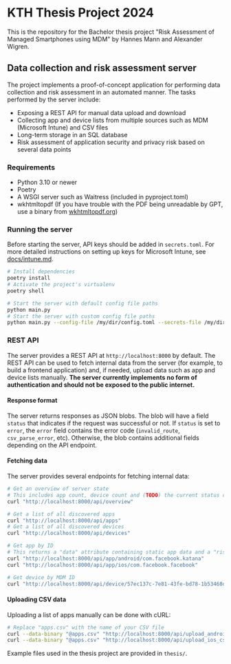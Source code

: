 # KTH Thesis Project 2024

This is the repository for the Bachelor thesis project "Risk Assessment of Managed Smartphones using MDM" by Hannes Mann and Alexander Wigren.

## Data collection and risk assessment server

The project implements a proof-of-concept application for performing data collection and risk assessment in an automated manner. The tasks performed by the server include:

* Exposing a REST API for manual data upload and download
* Collecting app and device lists from multiple sources such as MDM (Microsoft Intune) and CSV files
* Long-term storage in an SQL database
* Risk assessment of application security and privacy risk based on several data points

### Requirements

* Python 3.10 or newer
* Poetry
* A WSGI server such as Waitress (included in pyproject.toml)
* wkhtmltopdf (If you have trouble with the PDF being unreadable by GPT, use a binary from [wkhtmltopdf.org](https://wkhtmltopdf.org/downloads.html))

### Running the server

Before starting the server, API keys should be added in `secrets.toml`. For more detailed instructions on setting up keys for Microsoft Intune, see [docs/intune.md](docs/intune.md).

```bash
# Install dependencies
poetry install
# Activate the project's virtualenv
poetry shell

# Start the server with default config file paths
python main.py
# Start the server with custom config file paths
python main.py --config-file /my/dir/config.toml --secrets-file /my/dir/secrets.toml
```

### REST API

The server provides a REST API at `http://localhost:8000` by default. The REST API can be used to fetch internal data from the server (for example, to build a frontend application) and, if needed, upload data such as app and device lists manually. **The server currently implements no form of authentication and should not be exposed to the public internet.**

#### Response format

The server returns responses as JSON blobs. The blob will have a field `status` that indicates if the request was successful or not. If `status` is set to `error`, the `error` field contains the error code (`invalid_route`, `csv_parse_error`, etc). Otherwise, the blob contains additional fields depending on the API endpoint.

#### Fetching data

The server provides several endpoints for fetching internal data:

```bash
# Get an overview of server state
# This includes app count, device count and (TODO) the current status of importers and analyzers
curl "http://localhost:8000/api/overview"

# Get a list of all discovered apps
curl "http://localhost:8000/api/apps"
# Get a list of all discovered devices
curl "http://localhost:8000/api/devices"

# Get app by ID
# This returns a "data" attribute containing static app data and a "risk_score" attribute containing the latest determined risk score
curl "http://localhost:8000/api/app/android/com.facebook.katana"
curl "http://localhost:8000/api/app/ios/com.facebook.facebook"

# Get device by MDM ID
curl "http://localhost:8000/api/device/57ec137c-7e81-43fe-bd78-1b53468d7968"
```

#### Uploading CSV data

Uploading a list of apps manually can be done with cURL:

```bash
# Replace "apps.csv" with the name of your CSV file
curl --data-binary "@apps.csv" "http://localhost:8000/api/upload_android_csv"
curl --data-binary "@apps.csv" "http://localhost:8000/api/upload_ios_csv"
```

Example files used in the thesis project are provided in `thesis/`.

